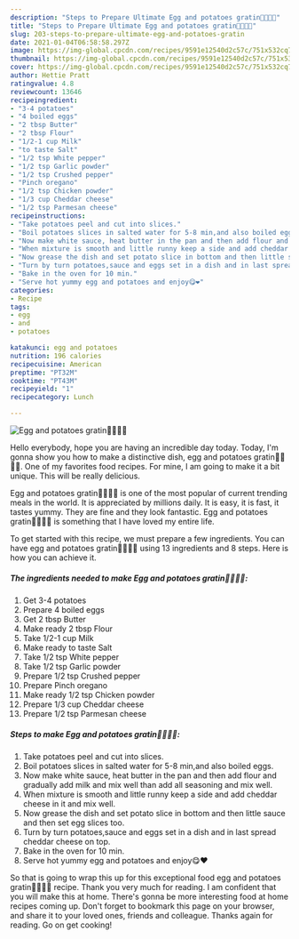 ```yaml
---
description: "Steps to Prepare Ultimate Egg and potatoes gratin🥔🥚🧀🥘"
title: "Steps to Prepare Ultimate Egg and potatoes gratin🥔🥚🧀🥘"
slug: 203-steps-to-prepare-ultimate-egg-and-potatoes-gratin
date: 2021-01-04T06:58:58.297Z
image: https://img-global.cpcdn.com/recipes/9591e12540d2c57c/751x532cq70/egg-and-potatoes-gratin🥔🥚🧀🥘-recipe-main-photo.jpg
thumbnail: https://img-global.cpcdn.com/recipes/9591e12540d2c57c/751x532cq70/egg-and-potatoes-gratin🥔🥚🧀🥘-recipe-main-photo.jpg
cover: https://img-global.cpcdn.com/recipes/9591e12540d2c57c/751x532cq70/egg-and-potatoes-gratin🥔🥚🧀🥘-recipe-main-photo.jpg
author: Hettie Pratt
ratingvalue: 4.8
reviewcount: 13646
recipeingredient:
- "3-4 potatoes"
- "4 boiled eggs"
- "2 tbsp Butter"
- "2 tbsp Flour"
- "1/2-1 cup Milk"
- "to taste Salt"
- "1/2 tsp White pepper"
- "1/2 tsp Garlic powder"
- "1/2 tsp Crushed pepper"
- "Pinch oregano"
- "1/2 tsp Chicken powder"
- "1/3 cup Cheddar cheese"
- "1/2 tsp Parmesan cheese"
recipeinstructions:
- "Take potatoes peel and cut into slices."
- "Boil potatoes slices in salted water for 5-8 min,and also boiled eggs."
- "Now make white sauce, heat butter in the pan and then add flour and gradually add milk and mix well than add all seasoning and mix well."
- "When mixture is smooth and little runny keep a side and add cheddar cheese in it and mix well."
- "Now grease the dish and set potato slice in bottom and then little sauce and then set egg slices too."
- "Turn by turn potatoes,sauce and eggs set in a dish and in last spread cheddar cheese on top."
- "Bake in the oven for 10 min."
- "Serve hot yummy egg and potatoes and enjoy😋❤️"
categories:
- Recipe
tags:
- egg
- and
- potatoes

katakunci: egg and potatoes 
nutrition: 196 calories
recipecuisine: American
preptime: "PT32M"
cooktime: "PT43M"
recipeyield: "1"
recipecategory: Lunch

---
```



![Egg and potatoes gratin🥔🥚🧀🥘](https://img-global.cpcdn.com/recipes/9591e12540d2c57c/751x532cq70/egg-and-potatoes-gratin🥔🥚🧀🥘-recipe-main-photo.jpg)

Hello everybody, hope you are having an incredible day today. Today, I'm gonna show you how to make a distinctive dish, egg and potatoes gratin🥔🥚🧀🥘. One of my favorites food recipes. For mine, I am going to make it a bit unique. This will be really delicious.

Egg and potatoes gratin🥔🥚🧀🥘 is one of the most popular of current trending meals in the world. It is appreciated by millions daily. It is easy, it is fast, it tastes yummy. They are fine and they look fantastic. Egg and potatoes gratin🥔🥚🧀🥘 is something that I have loved my entire life.




To get started with this recipe, we must prepare a few ingredients. You can have egg and potatoes gratin🥔🥚🧀🥘 using 13 ingredients and 8 steps. Here is how you can achieve it.

<!--inarticleads1-->

##### The ingredients needed to make Egg and potatoes gratin🥔🥚🧀🥘:

1. Get 3-4 potatoes
1. Prepare 4 boiled eggs
1. Get 2 tbsp Butter
1. Make ready 2 tbsp Flour
1. Take 1/2-1 cup Milk
1. Make ready to taste Salt
1. Take 1/2 tsp White pepper
1. Take 1/2 tsp Garlic powder
1. Prepare 1/2 tsp Crushed pepper
1. Prepare Pinch oregano
1. Make ready 1/2 tsp Chicken powder
1. Prepare 1/3 cup Cheddar cheese
1. Prepare 1/2 tsp Parmesan cheese




<!--inarticleads2-->

##### Steps to make Egg and potatoes gratin🥔🥚🧀🥘:

1. Take potatoes peel and cut into slices.
1. Boil potatoes slices in salted water for 5-8 min,and also boiled eggs.
1. Now make white sauce, heat butter in the pan and then add flour and gradually add milk and mix well than add all seasoning and mix well.
1. When mixture is smooth and little runny keep a side and add cheddar cheese in it and mix well.
1. Now grease the dish and set potato slice in bottom and then little sauce and then set egg slices too.
1. Turn by turn potatoes,sauce and eggs set in a dish and in last spread cheddar cheese on top.
1. Bake in the oven for 10 min.
1. Serve hot yummy egg and potatoes and enjoy😋❤️




So that is going to wrap this up for this exceptional food egg and potatoes gratin🥔🥚🧀🥘 recipe. Thank you very much for reading. I am confident that you will make this at home. There's gonna be more interesting food at home recipes coming up. Don't forget to bookmark this page on your browser, and share it to your loved ones, friends and colleague. Thanks again for reading. Go on get cooking!
